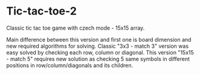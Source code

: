 # Tic-tac-toe-2

Classic tic tac toe game with czech mode - 15x15 array.

Main difference between this version and first one is board dimension and new required algorithms for solving. Classic "3x3 - match 3" version was easy solved by checking each row, column or diagonal. This version "15x15 - match 5" requires new solution as checking 5 same symbols in different positions in row/column/diagonals and its children.
